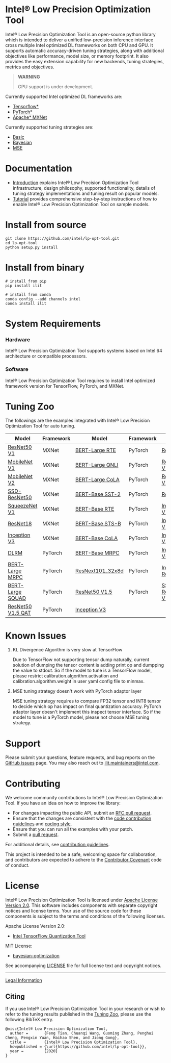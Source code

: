 Intel® Low Precision Optimization Tool
=========================================

Intel® Low Precision Optimization Tool is an open-source python library which is intended to deliver a unified low-precision inference interface cross multiple Intel optimized DL frameworks on both CPU and GPU. It supports automatic accuracy-driven tuning strategies, along with additional objectives like performance, model size, or memory footprint. It also provides the easy extension capability for new backends, tuning strategies, metrics and objectives.

> **WARNING**
>
> GPU support is under development.

Currently supported Intel optimized DL frameworks are:
* [Tensorflow\*](https://www.tensorflow.org)
* [PyTorch\*](https://pytorch.org/)
* [Apache\* MXNet](https://mxnet.apache.org)

Currently supported tuning strategies are:
* [Basic](docs/introduction.md#basic-strategy)
* [Bayesian](docs/introduction.md#bayesian-strategy)
* [MSE](docs/introduction.md#mse-strategy)


# Documentation

* [Introduction](docs/introduction.md) explains Intel® Low Precision Optimization Tool infrastructure, design philosophy, supported functionality, details of tuning strategy implementations and tuning result on popular models.
* [Tutorial](docs/tutorial.md) provides
comprehensive step-by-step instructions of how to enable Intel® Low Precision Optimization Tool on sample models.

# Install from source 

  ```Shell
  git clone https://github.com/intel/lp-opt-tool.git
  cd lp-opt-tool
  python setup.py install
  ```

# Install from binary

  ```Shell
  # install from pip
  pip install ilit

  # install from conda
  conda config --add channels intel
  conda install ilit
  ```

# System Requirements

### Hardware

Intel® Low Precision Optimization Tool supports systems based on Intel 64 architecture or compatible processors.

### Software

Intel® Low Precision Optimization Tool requires to install Intel optimized framework version for TensorFlow, PyTorch, and MXNet.

# Tuning Zoo

The followings are the examples integrated with Intel® Low Precision Optimization Tool for auto tuning.

| Model                                                               | Framework  | Model                                                              | Framework | Model                                                                 | Framework  |
|---------------------------------------------------------------------|------------|--------------------------------------------------------------------|-----------|----------------------------------------------------------------------|------------|
| [ResNet50 V1](examples/mxnet/image_recognition/README.md)           | MXNet      | [BERT-Large RTE](examples/pytorch/language_translation/README.md)  | PyTorch   | [ResNet18](examples/pytorch/image_recognition/resnet/README.md)              | PyTorch    |
| [MobileNet V1](examples/mxnet/image_recognition/README.md)          | MXNet      | [BERT-Large QNLI](examples/pytorch/language_translation/README.md) | PyTorch   | [ResNet50 V1](examples/tensorflow/image_recognition/README.md)        | TensorFlow |
| [MobileNet V2](examples/mxnet/image_recognition/README.md)          | MXNet      | [BERT-Large CoLA](examples/pytorch/language_translation/README.md) | PyTorch   | [ResNet50 V1.5](examples/tensorflow/image_recognition/README.md)      | TensorFlow |
| [SSD-ResNet50](examples/mxnet/object_detection/README.md)           | MXNet      | [BERT-Base SST-2](examples/pytorch/language_translation/README.md) | PyTorch   | [ResNet101](examples/tensorflow/image_recognition/README.md)          | TensorFlow |
| [SqueezeNet V1](examples/mxnet/image_recognition/README.md)         | MXNet      | [BERT-Base RTE](examples/pytorch/language_translation/README.md)   | PyTorch   | [Inception V1](examples/tensorflow/image_recognition/README.md)       | TensorFlow |
| [ResNet18](examples/mxnet/image_recognition/README.md)              | MXNet      | [BERT-Base STS-B](examples/pytorch/language_translation/README.md) | PyTorch   | [Inception V2](examples/tensorflow/image_recognition/README.md)       | TensorFlow |
| [Inception V3](examples/mxnet/image_recognition/README.md)          | MXNet      | [BERT-Base CoLA](examples/pytorch/language_translation/README.md)  | PyTorch   | [Inception V3](examples/tensorflow/image_recognition/README.md)       | TensorFlow |
| [DLRM](examples/pytorch/recommendation/README.md)                   | PyTorch    | [BERT-Base MRPC](examples/pytorch/language_translation/README.md)  | PyTorch   | [Inception V4](examples/tensorflow/image_recognition/README.md)       | TensorFlow |
| [BERT-Large MRPC](examples/pytorch/language_translation/README.md)  | PyTorch    | [ResNext101_32x8d](examples/pytorch/image_recognition/resnet/README.md)          | PyTorch   | [Inception ResNet V2](examples/tensorflow/image_recognition/README.md)| TensorFlow |
| [BERT-Large SQUAD](examples/pytorch/language_translation/README.md) | PyTorch    | [ResNet50 V1.5](examples/pytorch/image_recognition/resnet/README.md)      | PyTorch   | [SSD ResNet50 V1](examples/tensorflow/object_detection/README.md)     | TensorFlow |
| [ResNet50 V1.5 QAT](examples/pytorch/image_recognition/resnet_qat/README.md)    |PyTorch    | [Inception V3](examples/pytorch/image_recognition/resnet/README.md) |


# Known Issues

1. KL Divergence Algorithm is very slow at TensorFlow

   Due to TensorFlow not supporting tensor dump naturally, current solution of dumping the tensor content is adding print op and dumpping the value to stdout. So if the model to tune is a TensorFlow model, please restrict calibration.algorithm.activation and calibration.algorithm.weight in user yaml config file to minmax.

2. MSE tuning strategy doesn't work with PyTorch adaptor layer

   MSE tuning strategy requires to compare FP32 tensor and INT8 tensor to decide which op has impact on final quantization accuracy. PyTorch adaptor layer doesn't implement this inspect tensor interface. So if the model to tune is a PyTorch model, please not choose MSE tuning strategy.

# Support

Please submit your questions, feature requests, and bug reports on the
[GitHub issues](https://github.com/intel/lp-opt-tool/issues) page. You may also reach out to ilit.maintainers@intel.com.

# Contributing

We welcome community contributions to Intel® Low Precision Optimization Tool. If you have an idea on how
to improve the library:

* For changes impacting the public API, submit
  an [RFC pull request](CONTRIBUTING.md#RFC_pull_requests).
* Ensure that the changes are consistent with the
 [code contribution guidelines](CONTRIBUTING.md#code_contribution_guidelines)
 and [coding style](CONTRIBUTING.md#coding_style).
* Ensure that you can run all the examples with your patch.
* Submit a [pull request](https://github.com/intel/lp-opt-tool/pulls).

For additional details, see [contribution guidelines](CONTRIBUTING.md).

This project is intended to be a safe, welcoming space for collaboration, and
contributors are expected to adhere to the
[Contributor Covenant](CODE_OF_CONDUCT.md) code of conduct.

# License

Intel® Low Precision Optimization Tool is licensed under
[Apache License Version 2.0](http://www.apache.org/licenses/LICENSE-2.0).  This
software includes components with separate copyright notices and license
terms. Your use of the source code for these components is subject to the terms
and conditions of the following licenses.

Apache License Version 2.0:
* [Intel TensorFlow Quantization Tool](https://github.com/IntelAI/tools)

MIT License:
* [bayesian-optimization](https://github.com/fmfn/BayesianOptimization)

See accompanying [LICENSE](LICENSE) file for full license text and copyright notices.

--------

[Legal Information](legal_information.md)

## Citing

If you use Intel® Low Precision Optimization Tool in your research or wish to refer to the tuning results published in the [Tuning Zoo](#tuning-zoo), please use the following BibTeX entry.

```
@misc{Intel® Low Precision Optimization Tool,
  author =       {Feng Tian, Chuanqi Wang, Guoming Zhang, Penghui Cheng, Pengxin Yuan, Haihao Shen, and Jiong Gong},
  title =        {Intel® Low Precision Optimization Tool},
  howpublished = {\url{https://github.com/intel/lp-opt-tool}},
  year =         {2020}
}
```
